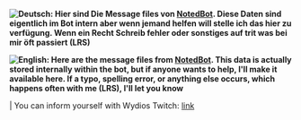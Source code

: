 **![Deutsch](https://cdn.7tv.app/emote/01GQ0V4K9G00023EFT95G0KSM6/1x.avif): Hier sind Die Message files von [NotedBot](https://twitch.tv/notedbot). Diese Daten sind eigentlich im Bot intern aber wenn jemand helfen will stelle ich das hier zu verfügung. Wenn ein Recht Schreib fehler oder sonstiges auf trit was bei mir öft passiert (LRS)**

**![English](https://cdn.7tv.app/emote/01GQ0V0Q8R0007HP3X85ZD5WAT/1x.avif): Here are the message files from [NotedBot](https://twitch.tv/notedbot). This data is actually stored internally within the bot, but if anyone wants to help, I'll make it available here. If a typo, spelling error, or anything else occurs, which happens often with me (LRS), I'll let you know**

| You can inform yourself with Wydios Twitch: [link](https://twitch.tv/wydios)
